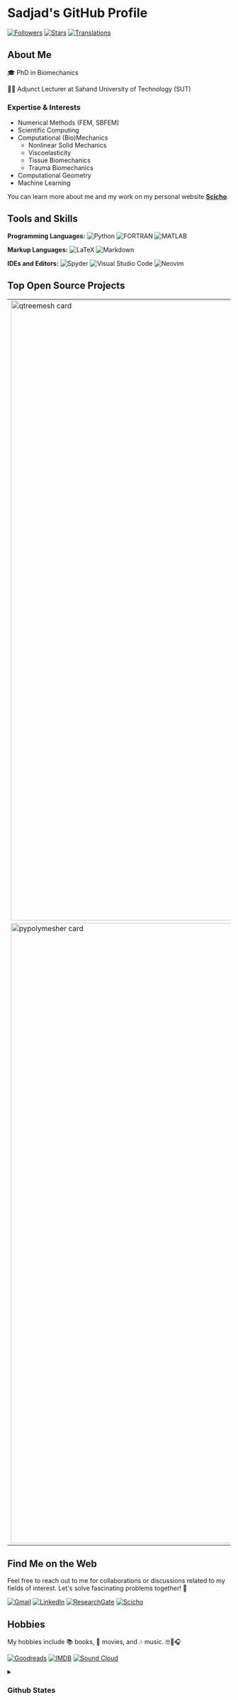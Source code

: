 # Sadjad's GitHub Profile

[![Followers](https://img.shields.io/github/followers/Sad-Abd?style=social)](https://github.com/Sad-Abd)
[![Stars](https://img.shields.io/github/stars/Sad-Abd?style=social)](https://github.com/Sad-Abd)
[![Translations](https://img.shields.io/weblate/translations/Sad-Abd?logo=weblate)](https://hosted.weblate.org/user/Sad-Abd)


## About Me

🎓 PhD in Biomechanics

👨‍🏫 Adjunct Lecturer at Sahand University of Technology (SUT)

### Expertise & Interests

- Numerical Methods (FEM, SBFEM)
- Scientific Computing
- Computational (Bio)Mechanics
    - Nonlinear Solid Mechanics
    - Viscoelasticity
    - Tissue Biomechanics
    - Trauma Biomechanics
- Computational Geometry
- Machine Learning

You can learn more about me and my work on my personal website **[Scicho](https://sadjadabedi.ir)**.

## Tools and Skills

**Programming Languages:**
![Python](https://img.shields.io/badge/-Python-3776AB?style=flat&logo=python&logoColor=white)
![FORTRAN](https://img.shields.io/badge/-Fortran-734F20?style=flat&logo=fortran&logoColor=white)
![MATLAB](https://img.shields.io/badge/-MATLAB-0076A8?style=flat&logo=matlab&logoColor=white)

**Markup Languages:**
![LaTeX](https://img.shields.io/badge/-LaTeX-008080?style=flat&logo=latex&logoColor=white)
![Markdown](https://img.shields.io/badge/-Markdown-000000?style=flat&logo=markdown&logoColor=white)

**IDEs and Editors:**
![Spyder](https://img.shields.io/badge/-Spyder-FF0000?style=flat&logo=spyder-ide&logoColor=white)
![Visual Studio Code](https://img.shields.io/badge/-Visual%20Studio%20Code-007ACC?style=flat&logo=visual-studio-code&logoColor=white)
![Neovim](https://img.shields.io/badge/-Neovim-57A143?style=flat&logo=neovim&logoColor=white)


## Top Open Source Projects


<table>
  <tr>
    <td><a href="https://github.com/Sad-Abd/qtreemesh" target="_blank"><img src="https://github-readme-stats.vercel.app/api/pin/?username=Sad-Abd&repo=qtreemesh&theme=dracula" alt="qtreemesh card" style="max-width: 100%; width: 1400px;"></a></td>
    <td><strong>qtreemesh</strong> is a Python package for converting images into Quadtree structures and meshes, suitable for numerical analysis. With easy installation via pip, it offers intuitive tools for preprocessing images, performing Quadtree decompositions, and generating nonconforming quadrilateral meshes (suitable for SBFEM) or adjusting elements to handle hanging nodes and generate triangular meshes (suitable for FEM).</td>  
  </tr>
    <tr>
    <td><a href="https://github.com/Sad-Abd/pypolymesher" target="_blank"><img src="https://github-readme-stats.vercel.app/api/pin/?username=Sad-Abd&repo=pypolymesher&theme=dracula" alt="pypolymesher card" style="max-width: 100%; width: 1400px;"></a></td>
    <td><strong>pyPolyMesher</strong> is a Python package for generating unstructured polygonal meshes in 2D domains using signed distance functions (SDFs). It allows precise mathematical specification of domain geometries or importing geometries from DXF files, and produces high-quality polygonal meshes tailored to these geometries.</td>  
  </tr>
</table>

## Find Me on the Web

Feel free to reach out to me for collaborations or discussions related to my fields of interest. Let's solve fascinating problems together! 🚀

[![Gmail](https://img.shields.io/badge/Gmail-D14836?style=for-the-badge&logo=gmail&logoColor=white)](mailto:abedisadjad@gmail.com)
[![LinkedIn](https://img.shields.io/badge/linkedin-%230077B5.svg?style=for-the-badge&logo=linkedin&logoColor=white)](https://linkedin.com/in/seyed-sadjad-abedi-shahri/)
[![ResearchGate](https://img.shields.io/badge/ResearchGate-00CCBB?style=for-the-badge&logo=ResearchGate&logoColor=white)](https://www.researchgate.net/profile/Seyed-Sadjad-Abedi-Shahri)
[![Scicho](https://img.shields.io/badge/Scicho-8A2BE2?style=for-the-badge)](https://sadjadabedi.ir)


## Hobbies

My hobbies include 📚 books, 🎥 movies, and 🎶 music. 🤓🍿🎧

[![Goodreads](https://img.shields.io/badge/Goodreads-F3F1EA?style=for-the-badge&logo=goodreads&logoColor=372213)](https://www.goodreads.com/seyed_sadjad)
[![IMDB](https://img.shields.io/badge/IMDB-FFFF00?style=for-the-badge&logo=IMDB&logoColor=black)](https://www.imdb.com/user/ur89476287)
[![Sound Cloud](https://img.shields.io/badge/sound%20cloud-FF5500?style=for-the-badge&logo=soundcloud&logoColor=white)](https://www.soundcloud.com/sadjad-abedi)

<details>
  <summary><h3>Github States</h3></summary>
<a href="https://github.com/Sad-Abd">
  <img height=150 align="center" src="https://github-readme-stats.vercel.app/api?username=Sad-Abd&theme=dracula&show_icons=true" />
</a>
<a href="https://github.com/Sad-Abd">
  <img height=150 align="center" src="https://github-readme-stats.vercel.app/api/top-langs/?username=Sad-Abd&theme=dracula&layout=compact&langs_count=8&card_width=330" />
</a>
<a href="https://github.com/Sad-Abd">
<img height=150 align="center" src="http://github-profile-summary-cards.vercel.app/api/cards/profile-details?username=Sad-Abd&theme=dracula" />
</a>
<a href="https://github.com/Sad-Abd">
<img height=150 align="center" src="http://github-profile-summary-cards.vercel.app/api/cards/productive-time?username=Sad-Abd&theme=dracula&utcOffset=3.5" />
</a>
</details>


